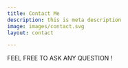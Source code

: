 ```yaml
---
title: Contact Me
description: this is meta description
image: images/contact.svg
layout: contact

---
```

FEEL FREE TO ASK ANY QUESTION !